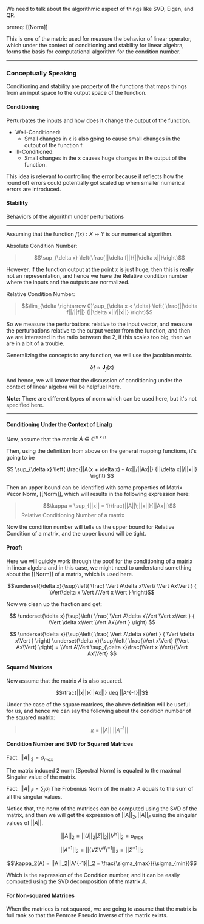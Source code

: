 We need to talk about the algorithmic aspect of things like SVD, Eigen, and QR. 

prereq: [[Norm]]

This is one of the metric used for measure the behavior of linear operator, which under the context of conditioning and stability for linear algebra, forms the basis for computational algorithm for the condition number. 


---

### **Conceptually Speaking**
Conditioning and stability are property of the functions that maps things from an input space to the output space of the function. 

#### **Conditioning**
 Perturbates the inputs and how does it change the output of the function. 
 * Well-Conditioned: 
   * Small changes in x is also going to cause small changes in the output of the function f. 
 * Ill-Conditioned: 
 	* Small changes in the x causes huge changes in the output of the function. 

This idea is relevant to controlling the error because if reflects how the round off errors could potentially got scaled up when smaller numerical errors are introduced. 
#### **Stability**
 Behaviors of the algorithm under perturbations 

 
 ---
 Assuming that the function $f(x): X \mapsto Y$ is our numerical algorithm. 
 
 Absolute Condition Number: 
 
 > $$\sup_{\delta x} \left(\frac{||\delta f||}{||\delta x||}\right)$$

However, if the function output at the point $x$ is just huge, then this is really not an representation, and hence we have the Relative condition number where the inputs and the outputs are normalized. 
 
 Relative Condition Number: 
 
 > $$\lim_{\delta \rightarrow 0}\sup_{\delta x < \delta} \left( 
 > \frac{||\delta f||/||f||}
 > {||\delta x||/||x||}
 > \right)$$

So we measure the perturbations relative to the input vector, and measure the perturbations relative to the output vector from the function, and then we are interested in the ratio between the 2, if this scales too big, then we are in a bit of a trouble. 

Generalizing the concepts to any function, we will use the jacobian matrix. 

$$\delta f \approx \textbf{J}_f(x) $$

And hence, we will know that the discussion of conditioning under the context of linear algebra will be helpfuel here. 

**Note:**
There are different types of norm which can be used here, but it's not specified here. 

 ---
#### Conditioning Under the Context of Linalg

Now, assume that the matrix $A\in \mathbb{C}^{m\times n}$

Then, using the definition from above on the general mapping functions, it's going to be 

$$
\sup_{\delta x}
\left(
	\frac{||A(x + \delta x) - Ax||/||Ax||}
	{||\delta x||/||x||}
\right)
$$

Then an upper bound can be identified with some properties of Matrix Vecor Norm, [[Norm]], which will results in the following expression here: 

> $$\kappa = \sup_{||x|| = 1}\frac{||A||\;||x||}{||Ax||}$$
Relative Conditioning Number of a matrix

Now the condition number will tells us the upper bound for Relative Condition of a matrix, and the upper bound will be tight. 

#### **Proof:** 

Here we will quickly work through the poof for the conditioning of a matrix in linear algebra and in this case, we might need to understand something about the [[Norm]] of a matrix, which is used here. 

$$\underset{\delta x}{\sup}\left(
\frac{
	\Vert A\delta x\Vert/ \Vert Ax\Vert 
	}
	{
	\Vert\delta x \Vert /\Vert x \Vert 
	}
\right)$$

Now we clean up the fraction and get: 

$$
\underset{\delta x}{\sup}\left(
\frac{
		\Vert A\delta x\Vert \Vert x\Vert
	}
	{
		\Vert \delta x\Vert  \Vert Ax\Vert 
	}
\right)
$$

$$
\underset{\delta x}{\sup}\left(
\frac{
		\Vert A\delta x\Vert 
	}
	{
		\Vert \delta x\Vert
	}
\right)
\underset{\delta x}{\sup}\left(
	\frac{\Vert x\Vert}
	{\Vert Ax\Vert}
\right)
= \Vert A\Vert \sup_{\delta x}\frac{\Vert x \Vert}{\Vert Ax\Vert} 
$$


#### Squared Matrices
Now assume that the matrix $A$ is also squared. 

$$\frac{||x||}{||Ax||} \leq ||A^{-1}||$$

Under the case of the square matrices, the above definition will be useful for us, and hence we can say the following about the condition number of the squared matrix: 

> $$\kappa = ||A||\;||A^{-1}||$$

#### Condition Number and SVD for Squared Matrices

Fact: $||A||_2 = \sigma_{max}$

The matrix induced 2 norm (Spectral Norm) is equaled to the maximal Singular value of the matrix. 

Fact: $||A||_F = \sum_{i} \sigma_i$
The Frobenius Norm of the matrix $A$ equals to the sum of all the singular values. 

Notice that, the norm of the matrices can be computed using the SVD of the matrix, and then we will get the expression of $||A||_2, ||A||_F$ using the singular values of $||A||$. 

$$||A||_2 =||U||_2|\Sigma||_2||V^H||_2 = \sigma_{max}$$

$$||A^{-1}||_2 = ||(V\Sigma V^H)^{-1}||_2 = ||\Sigma^{-1}||_2$$

$$\kappa_2(A) = ||A||_2||A^{-1}||_2 = \frac{\sigma_{max}}{\sigma_{min}}$$


Which is the expression of the Condition number, and it can be easily computed using the SVD decomposition of the matrix $A$. 

#### For Non-squared Matrices

When the matrices is not squared, we are going to assume that the matrix is full rank so that the Penrose Pseudo Inverse of the matrix exists. 